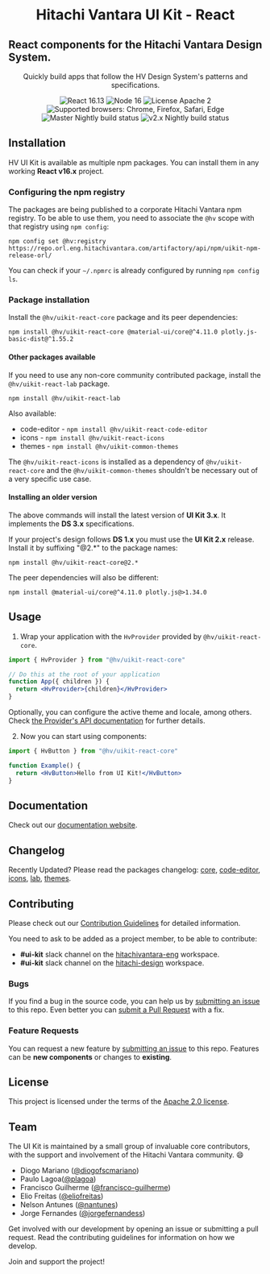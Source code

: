 <h1 align="center">Hitachi Vantara UI Kit - React</h1>

## React components for the Hitachi Vantara Design System.

<div align="center">

Quickly build apps that follow the HV Design System's patterns and specifications.

![React 16.13](https://img.shields.io/badge/react-^16.13.1-blue.svg)
![Node 16](https://img.shields.io/badge/node-16.13.1-brightgreen.svg)
![License Apache 2](https://img.shields.io/badge/license-Apache%202-blue.svg)
![Supported browsers: Chrome, Firefox, Safari, Edge](https://img.shields.io/badge/plataforms-chrome%20%7C%20firefox%20%7C%20safari%20%7C%20edge-blue.svg)
<br>
![Master Nightly build status](https://github.com/lumada-design/hv-uikit-react/workflows/Master%20Nightly/badge.svg)
![v2.x Nightly build status](https://github.com/lumada-design/hv-uikit-react/workflows/v2.x%20Nightly/badge.svg)


</div>

## Installation

HV UI Kit is available as multiple npm packages. You can install them in any working **React v16.x** project.

### Configuring the npm registry

The packages are being published to a corporate Hitachi Vantara npm registry.
To be able to use them, you need to associate the `@hv` scope with that registry using `npm config`:

```shell
npm config set @hv:registry https://repo.orl.eng.hitachivantara.com/artifactory/api/npm/uikit-npm-release-orl/
```

You can check if your `~/.npmrc` is already configured by running `npm config ls`.

### Package installation

Install the `@hv/uikit-react-core` package and its peer dependencies:

```shell
npm install @hv/uikit-react-core @material-ui/core@^4.11.0 plotly.js-basic-dist@^1.55.2
```

#### Other packages available

If you need to use any non-core community contributed package, install the `@hv/uikit-react-lab` package.

```shell
npm install @hv/uikit-react-lab
```

Also available:

- code-editor - `npm install @hv/uikit-react-code-editor`
- icons - `npm install @hv/uikit-react-icons`
- themes - `npm install @hv/uikit-common-themes`

The `@hv/uikit-react-icons` is installed as a dependency of `@hv/uikit-react-core` and the `@hv/uikit-common-themes` shouldn't be necessary out of a very specific use case.

#### Installing an older version

The above commands will install the latest version of **UI Kit 3.x**. It implements the **DS 3.x** specifications.

If your project's design follows **DS 1.x** you must use the **UI Kit 2.x** release. Install it by suffixing "@2.\*" to the package names:

```shell
npm install @hv/uikit-react-core@2.*
```

The peer dependencies will also be different:

```shell
npm install @material-ui/core@^4.11.0 plotly.js@>1.34.0
```

## Usage

1. Wrap your application with the `HvProvider` provided by
   `@hv/uikit-react-core`.

```jsx
import { HvProvider } from "@hv/uikit-react-core"

// Do this at the root of your application
function App({ children }) {
  return <HvProvider>{children}</HvProvider>
}
```

Optionally, you can configure the active theme and locale, among others.
Check [the Provider's API documentation](https://lumada-design.github.io/uikit/master/?path=/docs/foundation-provider--main) for further details.

2. Now you can start using components:

```jsx
import { HvButton } from "@hv/uikit-react-core"

function Example() {
  return <HvButton>Hello from UI Kit!</HvButton>
}
```

## Documentation

Check out our [documentation website](https://lumada-design.github.io/uikit/master/).

## Changelog

Recently Updated? Please read the packages changelog: [core](/packages/core/CHANGELOG.md), [code-editor](/packages/code-editor/CHANGELOG.md), [icons](/packages/icons/CHANGELOG.md), [lab](/packages/lab/CHANGELOG.md), [themes](/packages/themes/CHANGELOG.md).

## Contributing

Please check out our [Contribution Guidelines](/CONTRIBUTING.md) for detailed information.

You need to ask to be added as a project member, to be able to contribute:

- **#ui-kit** slack channel on the [hitachivantara-eng](https://hitachivantara-eng.slack.com/messages/CFY74GK6G) workspace.
- **#ui-kit** slack channel on the [hitachi-design](https://hitachi-design.slack.com/messages/CGC1E37J9/) workspace.

### Bugs

If you find a bug in the source code, you can help us by [submitting an issue](/CONTRIBUTING.md#submitting-an-issue) to this repo.
Even better you can [submit a Pull Request](/CONTRIBUTING.md#submitting-a-pull-request) with a fix.

### Feature Requests

You can request a new feature by [submitting an issue](/CONTRIBUTING.md#submitting-an-issue) to this repo.
Features can be **new components** or changes to **existing**.

## License

This project is licensed under the terms of the [Apache 2.0 license](/LICENSE.md).

## Team

The UI Kit is maintained by a small group of invaluable core contributors, with the support and involvement of the Hitachi Vantara community. 😄

- Diogo Mariano ([@diogofscmariano](https://github.com/diogofscmariano))
- Paulo Lagoa([@plagoa](https://github.com/plagoa))
- Francisco Guilherme ([@francisco-guilherme](https://github.com/frncisco-guilherme))
- Elio Freitas ([@eliofreitas](https://github.com/eliofreitas))
- Nelson Antunes ([@nantunes](https://github.com/nantunes))
- Jorge Fernandes ([@jorgefernandess](https://github.com/jorgefernandess))

Get involved with our development by opening an issue or submitting a pull request. Read the contributing guidelines for information on how we develop.

Join and support the project!
